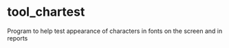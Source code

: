 # tool_chartest
Program to help test appearance of characters in fonts on the screen and in reports
